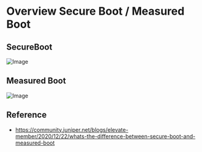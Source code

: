 # Overview Secure Boot / Measured Boot 

## SecureBoot 

![Image](https://higherlogicdownload.s3.amazonaws.com/JUNIPER/MigratedInlineFiles3/5fd7f45aa7a040db80f7cd2401689b51_0ba8d07931df4bb49b3b04dd83923040)

## Measured Boot 

![Image](https://higherlogicdownload.s3.amazonaws.com/JUNIPER/MigratedInlineFiles3/5fd7f45aa7a040db80f7cd2401689b51_673dc3620921464b9d858e94ba3267fb)

## Reference 

  * https://community.juniper.net/blogs/elevate-member/2020/12/22/whats-the-difference-between-secure-boot-and-measured-boot
